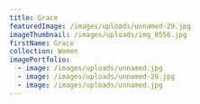 ```yaml
---
title: Grace
featuredImage: /images/uploads/unnamed-29.jpg
imageThumbnail: /images/uploads/img_0556.jpg
firstName: Grace
collection: Women
imagePortfolio:
  - image: /images/uploads/unnamed.jpg
  - image: /images/uploads/unnamed-29.jpg
  - image: /images/uploads/unnamed.jpg
---
```


